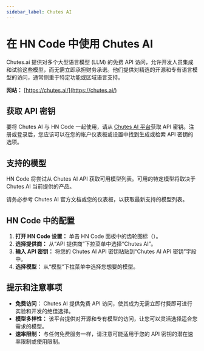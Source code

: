 ```yaml
---
sidebar_label: Chutes AI
---
```


# 在 HN Code 中使用 Chutes AI

Chutes.ai 提供对多个大型语言模型 (LLM) 的免费 API 访问，允许开发人员集成和试验这些模型，而无需立即承担财务承诺。他们提供对精选的开源和专有语言模型的访问，通常侧重于特定功能或区域语言支持。

**网站：** [https://chutes.ai/](https://chutes.ai/)

## 获取 API 密钥

要将 Chutes AI 与 HN Code 一起使用，请从 [Chutes AI 平台](https://chutes.ai/)获取 API 密钥。注册或登录后，您应该可以在您的帐户仪表板或设置中找到生成或检索 API 密钥的选项。

## 支持的模型

HN Code 将尝试从 Chutes AI API 获取可用模型列表。可用的特定模型将取决于 Chutes AI 当前提供的产品。

请务必参考 Chutes AI 官方文档或您的仪表板，以获取最新支持的模型列表。

## HN Code 中的配置

1.  **打开 HN Code 设置：** 单击 HN Code 面板中的齿轮图标（<Codicon name="gear" />）。
2.  **选择提供商：** 从“API 提供商”下拉菜单中选择“Chutes AI”。
3.  **输入 API 密钥：** 将您的 Chutes AI API 密钥粘贴到“Chutes AI API 密钥”字段中。
4.  **选择模型：** 从“模型”下拉菜单中选择您想要的模型。

## 提示和注意事项

- **免费访问：** Chutes AI 提供免费 API 访问，使其成为无需立即付费即可进行实验和开发的绝佳选择。
- **模型多样性：** 该平台提供对开源和专有模型的访问，让您可以灵活选择适合您需求的模型。
- **速率限制：** 与任何免费服务一样，请注意可能适用于您的 API 密钥的潜在速率限制或使用限制。
